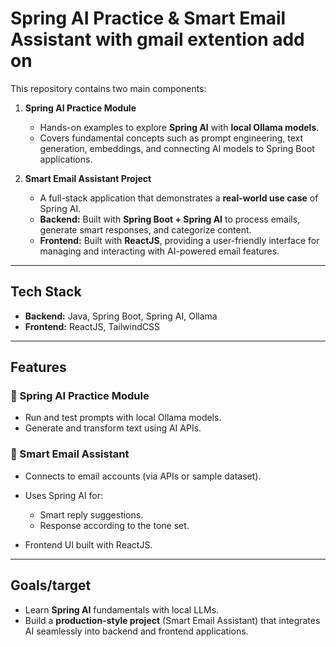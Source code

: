 # Spring AI Practice & Smart Email Assistant with gmail extention add on


This repository contains two main components:

1. **Spring AI Practice Module**

   * Hands-on examples to explore **Spring AI** with **local Ollama models**.
   * Covers fundamental concepts such as prompt engineering, text generation, embeddings, and connecting AI models to Spring Boot applications.

2. **Smart Email Assistant Project**

   * A full-stack application that demonstrates a **real-world use case** of Spring AI.
   * **Backend:** Built with **Spring Boot + Spring AI** to process emails, generate smart responses, and categorize content.
   * **Frontend:** Built with **ReactJS**, providing a user-friendly interface for managing and interacting with AI-powered email features.

---

##  Tech Stack

* **Backend:** Java, Spring Boot, Spring AI, Ollama
* **Frontend:** ReactJS, TailwindCSS 

---

##  Features

### 🔹 Spring AI Practice Module

* Run and test prompts with local Ollama models.
* Generate and transform text using AI APIs.

### 🔹 Smart Email Assistant

* Connects to email accounts (via APIs or sample dataset).
* Uses Spring AI for:

  * Smart reply suggestions.
  * Response according to the tone set.
* Frontend UI built with ReactJS.

---

##  Goals/target

* Learn **Spring AI** fundamentals with local LLMs.
* Build a **production-style project** (Smart Email Assistant) that integrates AI seamlessly into backend and frontend applications.

